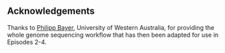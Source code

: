 ## Acknowledgements

Thanks to [Philipp Bayer](https://github.com/philippbayer), University of Western Australia, 
for providing the whole genome sequencing workflow that has then been adapted for use in Episodes 2-4.
